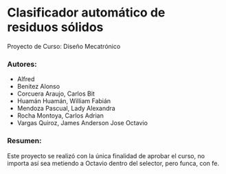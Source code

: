 # Clasificador automático de residuos sólidos
Proyecto de Curso: Diseño Mecatrónico

### Autores:
- Alfred
- Benitez Alonso
- Corcuera Araujo, Carlos Bit
- Huamán Huamán, William Fabián
- Mendoza Pascual, Lady Alexandra
- Rocha Montoya, Carlos Adrian
- Vargas Quiroz, James Anderson Jose Octavio


### Resumen:
Este proyecto se realizó con la única finalidad de aprobar el curso, no importa así sea metiendo a Octavio dentro del selector, pero funca, con fe.